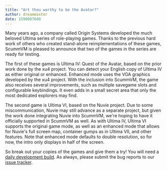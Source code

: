 ```yaml
---
title: "Art thou worthy to be the Avatar?"
author: dreammaster
date: 1590087600
---
```


Many years ago, a company called Origin Systems developed the much beloved Ultima series of role-playing games. Thanks to the previous hard work of others who created stand-alone reimplementations of these games, ScummVM is pleased to announce that two of the games in the series are ready for testing.

The first of these games is Ultima IV: Quest of the Avatar, based on the prior work done by the xu4 project. You can detect your English copy of Ultima IV as either original or enhanced. Enhanced mode uses the VGA graphics developed by the xu4 project. With the inclusion into ScummVM, the game also receives several improvements, such as multiple savegame slots and configurable keybindings. It even adds in a small secret area that only the most dedicated explorers may find.

The second game is Ultima VI, based on the Nuvie project. Due to some miscommunication, Nuvie may still advance as a separate project, but given the work done integrating Nuvie into ScummVM, we're hoping to have it officially supported in ScummVM as well. As with Ultima IV, Ultima VI supports the original game mode, as well as an enhanced mode that allows for Nuvie's full screen map, container gumps as in Ultima VII, and other features. Note that enhanced mode defaults to double resolution, so for now, the intro only displays in half of the screen.

So break out your copies of the games and give them a try! You will need a [daily development build](https://buildbot.scummvm.org/#/snapshots). As always, please submit the bug reports to our [issue tracker](https://bugs.scummvm.org/).
